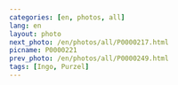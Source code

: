 ```yaml
---
categories: [en, photos, all]
lang: en
layout: photo
next_photo: /en/photos/all/P0000217.html
picname: P0000221
prev_photo: /en/photos/all/P0000249.html
tags: [Ingo, Purzel]
---
```

